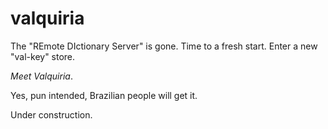 # valquiria

The "REmote DIctionary Server" is gone. Time to a fresh start. Enter a new "val-key" store.

_Meet Valquiria_.

Yes, pun intended, Brazilian people will get it.

Under construction.
